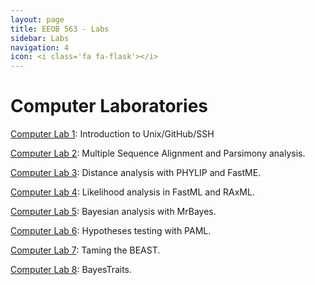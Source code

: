 ```yaml
---
layout: page
title: EEOB 563 - Labs
sidebar: Labs
navigation: 4
icon: <i class='fa fa-flask'></i> 
---
```


# Computer Laboratories

[Computer Lab 1](https://isu-molphyl.github.io/EEOB563-Spring2018/computer_labs/lab1): Introduction to Unix/GitHub/SSH  

[Computer Lab 2](https://isu-molphyl.github.io/EEOB563-Spring2018/computer_labs/lab2): Multiple Sequence Alignment and Parsimony analysis.

[Computer Lab 3](https://isu-molphyl.github.io/EEOB563-Spring2018/computer_labs/lab3): Distance analysis with PHYLIP and FastME.

[Computer Lab 4](https://isu-molphyl.github.io/EEOB563-Spring2018/computer_labs/lab4): Likelihood analysis in FastML and RAxML.

[Computer Lab 5](https://isu-molphyl.github.io/EEOB563-Spring2018/computer_labs/lab5): Bayesian analysis with MrBayes.

[Computer Lab 6](https://isu-molphyl.github.io/EEOB563-Spring2018/computer_labs/lab6): Hypotheses testing with PAML.

[Computer Lab 7](https://isu-molphyl.github.io/EEOB563-Spring2018/computer_labs/lab7): Taming the BEAST.

[Computer Lab 8](https://isu-molphyl.github.io/EEOB563-Spring2018/computer_labs/lab8): BayesTraits.
